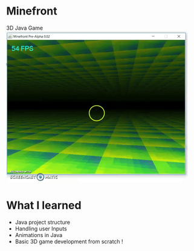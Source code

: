 # Minefront
3D Java Game 
![](giphy.gif)

# What I learned 
- Java project structure
- Handling user Inputs 
- Animations in Java
- Basic 3D game development from scratch ! 
